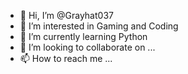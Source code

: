 - 👋 Hi, I’m @Grayhat037
- 👀 I’m interested in Gaming and Coding
- 🌱 I’m currently learning Python
- 💞️ I’m looking to collaborate on ...
- 📫 How to reach me ...

<!---
Grayhat037/Grayhat037 is a ✨ special ✨ repository because its `README.md` (this file) appears on your GitHub profile.
You can click the Preview link to take a look at your changes.
--->
